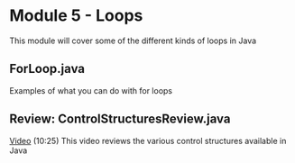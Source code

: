 # Module 5 - Loops

This module will cover some of the different kinds of loops in Java

## ForLoop.java

Examples of what you can do with for loops


## Review: ControlStructuresReview.java

[Video](https://youtu.be/yYTubUpYYaU) (10:25) This video reviews the various control structures available in Java